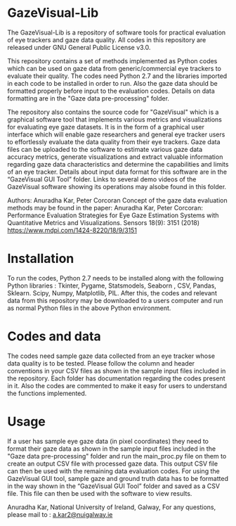 # GazeVisual-Lib
The GazeVisual-Lib is a repository of software tools for practical evaluation of eye trackers and gaze data quality. All codes in this repository are released under GNU General Public License v3.0.

This repository contains a set of methods implemented as Python codes which can be used on gaze data from generic/commercial eye trackers to evaluate their quality. The codes need Python 2.7 and the libraries imported in each code to be installed in order to run. Also the gaze data should be formatted properly before input to the evaluation codes. Details on data formatting are in the "Gaze data pre-processing" folder.

The repository also contains the source code for "GazeVisual" which is a graphical software tool that implements various metrics and visualizations for evaluating eye gaze datasets. It is in the form of a graphical user interface which will enable gaze researchers and general eye tracker users to effortlessly evaluate the data quality from their eye trackers. Gaze data files can be uploaded to the software to estimate various gaze data accuracy metrics, generate visualizations and extract valuable information regarding gaze data characteristics and determine the capabilities and limits of an eye tracker. Details about input data format for this software are in the “GazeVisual GUI Tool” folder. Links to several demo videos of the GazeVisual software showing its operations may alsobe found in this folder.

Authors: Anuradha Kar, Peter Corcoran
Concept of the gaze data evaluation methods may be found in the paper: 
Anuradha Kar, Peter Corcoran: Performance Evaluation Strategies for Eye Gaze Estimation Systems with Quantitative Metrics and Visualizations. Sensors 18(9): 3151 (2018)
https://www.mdpi.com/1424-8220/18/9/3151

# Installation
To run the codes, Python 2.7 needs to be installed along with the following Python libraries : Tkinter, Pygame, Statsmodels, Seaborn , CSV, Pandas, Sklearn. Scipy, Numpy, Matplotlib, PIL. After this, the codes and relevant data from this repository may be downloaded to a users computer and run as normal Python files in the above Python environment.

# Codes and data
The codes need sample gaze data collected from an eye tracker whose data quality is to be tested. Please follow the column and header conventions in your CSV files as shown in the sample input files included in the repository. Each folder has documentation regarding the codes present in it. Also the codes are commented to make it easy for users to understand the functions implemented.

# Usage
If a user has sample eye gaze data (in pixel coordinates) they need to format their gaze data as shown in the sample input files included in the "Gaze data pre-processing" folder and run the main_proc.py file on them to create an output CSV file with processed gaze data. This output CSV file can then be used with the remaining data evaluation codes. For using the GazeVisual GUI tool, sample gaze and ground truth data has to be formatted in the way shown in the “GazeVisual GUI Tool” folder and saved as a CSV file. This file can then be used with the software to view results.

Anuradha Kar,
National University of Ireland, Galway,
For any questions, please mail to : a.kar2@nuigalway.ie

